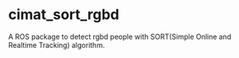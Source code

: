 # cimat_sort_rgbd
A ROS package to detect rgbd people with SORT(Simple Online and Realtime Tracking) algorithm.
